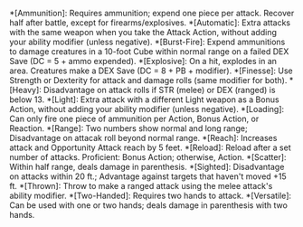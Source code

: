 *[Ammunition]: Requires ammunition; expend one piece per attack. Recover half after battle, except for firearms/explosives.
*[Automatic]: Extra attacks with the same weapon when you take the Attack Action, without adding your ability modifier (unless negative).
*[Burst-Fire]: Expend ammunitions to damage creatures in a 10-foot Cube within normal range on a failed DEX Save (DC = 5 + ammo expended).
*[Explosive]: On a hit, explodes in an area. Creatures make a DEX Save (DC = 8 + PB + modifier).
*[Finesse]: Use Strength or Dexterity for attack and damage rolls (same modifier for both).
*[Heavy]: Disadvantage on attack rolls if STR (melee) or DEX (ranged) is below 13.
*[Light]: Extra attack with a different Light weapon as a Bonus Action, without adding your ability modifier (unless negative).
*[Loading]: Can only fire one piece of ammunition per Action, Bonus Action, or Reaction.
*[Range]: Two numbers show normal and long range; Disadvantage on attacak roll beyond normal range.
*[Reach]: Increases attack and Opportunity Attack reach by 5 feet.
*[Reload]: Reload after a set number of attacks. Proficient: Bonus Action; otherwise, Action.
*[Scatter]: Within half range, deals damage in parenthesis.
*[Sighted]: Disadvantage on attacks within 20 ft.; Advantage against targets that haven't moved +15 ft.
*[Thrown]: Throw to make a ranged attack using the melee attack's ability modifier.
*[Two-Handed]: Requires two hands to attack.
*[Versatile]: Can be used with one or two hands; deals damage in parenthesis with two hands.
